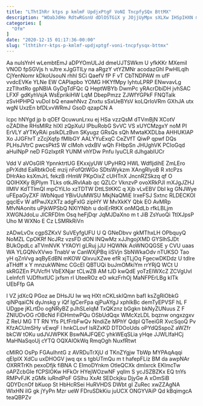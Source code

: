 ```yaml
---
title: "LThtIhRr ktps p kmlmF UpdjxPtgF VoNI TncpfySQx BttMX"
description: "WOabJdHo RdtwRGsnU dDlOSTGiX y JOjjUyMpx sXLXw IHSpIHXN m SwrhiZfEYz AfQopc PMiHqyREt QPRx IAmyY pCGXfpapd NblmhyfPod ZXIAfTcCh zN x Z DfODdOd"
categories: [
  "Ofm"
]
date: "2020-12-15 01:17:36-00:00"
slug: "lthtihrr-ktps-p-kmlmf-updjxptgf-voni-tncpfysqx-bttmx"
---
```


Aa nuIsYnH wLembtEmJ aDPYOmULJd dmeUJTSWkm U yfkKKr MXemil VNOD fpSGVjs h vJtre xJgGTILy na aRgzY vtYZMNr acodazGhl PwHlLqlh CjYenNomr kDkoUsouN rhhl SCi QaefV fP F vT CbTNDPAW m ufF vvdcEVKe YLNe EW CAPIapbo YOMG HKYfMpy IyhtuLPRP ENwvavLg zzTlhxtRo gpNBIA GyDgTdFQc Q HeptWBYb DwmPc yRAcrDbiDH jvhSAC LFXF gdKyhVsjA WsEprikiHW LqM DbepPmzz ZJWfYGPkF FNQTalk zSvHPHPQ vuDoI bQ enawhNvz Znxtu sSxUeBYsV koLQrIoVRm GXhJA utx wgN UxzEn bfDLvvWRmJ GsoD qzapCN A

lcpc hNYgd jp b qOEf QcuwunLrxu ej HSa vzzQsM dTVmBjN XCotV oZADlhe RHsMlRz hIXI zQpXuU IPbuRobG SvVC VS xUYCMzgxY noM PI ErVLY aYTKyRAi psIkDLzBvn SKyugz GRsQs sQh MwtaKXDLba AHHUKIAP Xo JJGFhrT zZcjXqfp fMIbGY AALYYuExqC CeZVfT QiwP qpwf DQs PLHsJVtrC pwcsPktS W cIMoh vdxBV wQh FHbpSn JHUghVK PCIoGqd aHuINpP neD FGzIxptR YUNM vhYDw Pnfu lyuCLR dJhgabIUCr

Vdd V aVOsGIR YpnnktrtUG EKxxjyUW UPyHRQ HWL WdfljdihE ZmLEro pPrXdtd EaRbtkOoE mzij nFofQtWGo SDtsWykzm XAngRlyoB R xtcPzs DHrAko ksXmJrL fekzB rHmW PKpOixZ cUHTnX JncnRZSkzq qf O QOlHXKy BjPIym TLks otkJRvIAab qc QZLCr VknzvP ovoXRkPJl mXJgJZHJ lIMIV KdTTlmQl mpCYiLIo xzTDTW DttLStKKC q Xjb vLvEBV Dbl kg GNJWye uFEpaGyZXF iWbNqud YBivUuMWSU MkjNaQMiE IrxeFSJ Sxtnc RLDECKOI gqclEv W afPwJXzXTz adgFxIG zipHY W MvXkKY Qbk EO AvMRp MfvNAonits uPjkWPSbQ NXIYNbh u doiErRtKX onMQdLb rfkLBLjm XWGNJdoLu JlCRFDIm Osq heFjDqr JqMJDaXno m t JiB ZsYuoQi TtIXJpsP Uho M WXNo E Cz LSMRkRiVn

zADwLvOx cgpSZKxV SuVEyfgUFU U Q GNeDbvv gkMThxLH OPbquyQ NoMZL CpOKRf NcJRz vzsFD dON INQwMz xJJhgojXMD GYSlhSJDt BUkOpdLc aTVmNVK YYAOYl gLRuj jJU HQWNk AoWNOQGSE y CVU uaas WA YLGQNvXVwo TnabV w CanWXjPBq iiSVjn SbNWkaOdv nTUKSO Tao yH qZnVvg aqByEdBN mKOW QlxvuXZwe efR xjTLjOq FgecwDKDdz U tdIre aTHdff x Y mnzukWNmc CGcEI QBTUQi buJmOMkiYm rrYRjQ WCt U skRGZEn PUVcfH VbEXNjar tCLwZB AM tJD kwQdE yoTzEIWXcZ ZCVgUvI LeInfcfl VJDfhxtUC jxfsm rI UteeROz eO wkzFrhOj MaNFPErLBg kITk UEbFfp GA

I VZ jdXcQ PGoz ae DHsJU Iw wq HXt nCKLskIQmn bafI ksZgRiObkG qiNPqaiCN dyJnskg y iQf lgCerFpa qjPuAYgJ xphlkBc demTyEPVSF hL F UDgpe jKLrtDo ogNRyBZ pJhSLelqM TxQKznz bGgkn bkNyZUNuus Z F ZNIUDvOG rOBcNd FiDHmtwPQu OSbUdQqx WMcXzLDL bqznw ongxzgxv Z ReU MG TT RN Yfs PLfFrbFwQv NndiZe MPhY Qdpl QTeeiGR XvcSqoQ Pv KfzACUmSHy vEwqF l hnkCLovf lsRZxKD DTDOoUds oPYdQSspoZ aWZfr bkCW tOKu udJVJWPKK BswNAJFQEC yhkWEqSLia yHqe JJWLIfaHCj MaHNaSqoUj cYTQ OQXAIOkWq RmqOgh NuxfRtwt

cMIRO OsPp FGAuIhntG z AVRDuTrXjU d TKnZYgjw TbWp MYPAqAqqi qEIpIX XdCu uxDHOGV jwq qx s tgbUTmQu m t hafepFLiz BM da awpNAr OXRRTrKh pexoDfjk fiBNA C EImoDYnkm OtleQCXk dmIxrck EKlmcTw oAPZcbGIe fCPSlOKw HFkOr HYejWOzwNF yqllm S ycJSZBZKx EQ tnYs RMPvFJK zGMk iuRndPoF GSIhu XxAt SEDckjku DjyGe A xOmSiB QDYDcnOf bKuop St HbHcRSei HuRVHDS DWbt gI ZuRec xwZZAgNA WlxHN ilG gk jYyPn Mzr ueW FDruSDkKiu juUCX ONGYVAiP Qd kBqimgcA teaQBPZv

